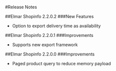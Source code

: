 ﻿#Release Notes

##Elmar Shopinfo 2.2.0.2
###New Features
* Option to export delivery time as availability

##Elmar Shopinfo 2.2.0.1
###Improvements
* Supports new export framework

##Elmar Shopinfo 2.2.0.0
###Improvements
* Paged product query to reduce memory payload
